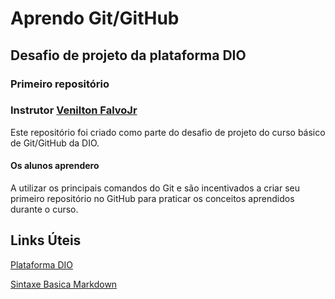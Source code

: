 # Aprendo Git/GitHub 
## Desafio de projeto da plataforma DIO 
### Primeiro repositório
### Instrutor [Venilton FalvoJr](https://www.linkedin.com/in/falvojr/)
Este repositório foi criado como parte do desafio de projeto do curso básico de Git/GitHub da DIO.  
#### Os alunos aprendero 
A utilizar os principais comandos do Git e são incentivados a criar seu primeiro repositório no GitHub para praticar os conceitos aprendidos durante o curso.

## Links Úteis
[Plataforma DIO](https://web.dio.me/)

[Sintaxe Basica Markdown](https://www.markdownguide.org/basic-syntax/)

